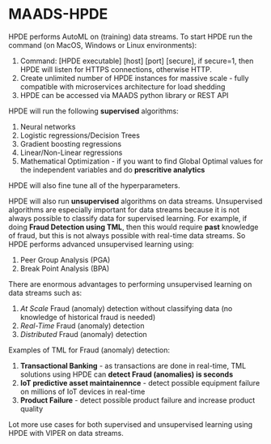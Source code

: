 # MAADS-HPDE

HPDE performs AutoML on (training) data streams.  To start HPDE run the command (on MacOS, Windows or Linux environments):
1) Command: [HPDE executable] [host] [port] [secure], if secure=1, then HPDE will listen for HTTPS connections, otherwise HTTP.
2) Create unlimited number of HPDE instances for massive scale - fully compatible with microservices architecture for load shedding
3) HPDE can be accessed via MAADS python library or REST API

HPDE will run the following **supervised** algorithms:
1) Neural networks
2) Logistic regressions/Decision Trees
3) Gradient boosting regressions
4) Linear/Non-Linear regressions
5) Mathematical Optimization - if you want to find Global Optimal values for the independent variables and do **prescritive analytics**

HPDE will also fine tune all of the hyperparameters. 

HPDE will also run **unsupervised** algorithms on data streams.  Unsupervised algorithms are especially important for data streams because it is not always possible to classify data for supervised learning.  For example, if doing **Fraud Detection using TML**, then this would require **past** knowledge of fraud, but this is not always possible with real-time data streams.  So HPDE performs advanced unsupervised learning using:
1) Peer Group Analysis (PGA)
2) Break Point Analysis (BPA)

There are enormous advantages to performing unsupervised learning on data streams such as:
1) *At Scale* Fraud (anomaly) detection without classifying data (no knowledge of historical fraud is needed)
2) *Real-Time* Fraud (anomaly) detection
3) *Distributed* Fraud (anomaly) detection

Examples of TML for Fraud (anomaly) detection:
1) **Transactional Banking** - as transactions are done in real-time, TML solutions using HPDE can **detect Fraud (anomalies) is seconds**
2) **IoT predictive asset maintainennce** - detect possible equipment failure on millions of IoT devices in real-time
3) **Product Failure** - detect possible product failure and increase product quality

Lot more use cases for both supervised and unsupervised learning using HPDE with VIPER on data streams.
